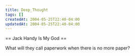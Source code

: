 ```yaml
---
title: Deep_Thought
tags: []
createdAt: 2004-05-25T22:40-04:00
updatedAt: 2004-05-25T22:40-04:00
---
```


== Jack Handy Is My God ==

What will they call paperwork when there is no more paper?


